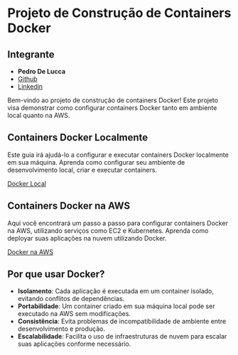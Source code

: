 # Projeto de Construção de Containers Docker

## Integrante
- **Pedro De Lucca** 
- [Github](https://github.com/DeLucca990) 
- [Linkedin](https://br.linkedin.com/in/pedro-de-lucca-s-c-ferro-316252238)


Bem-vindo ao projeto de construção de containers Docker! Este projeto visa demonstrar como configurar containers Docker tanto em ambiente local quanto na AWS. 

## Containers Docker Localmente
Este guia irá ajudá-lo a configurar e executar containers Docker localmente em sua máquina. Aprenda como configurar seu ambiente de desenvolvimento local, criar e executar containers.

[Docker Local](local_index.md)

## Containers Docker na AWS
Aqui você encontrará um passo a passo para configurar containers Docker na AWS, utilizando serviços como EC2 e Kubernetes. Aprenda como deployar suas aplicações na nuvem utilizando Docker.

[Docker na AWS](aws_index.md)

## Por que usar Docker?

- **Isolamento**: Cada aplicação é executada em um container isolado, evitando conflitos de dependências.
- **Portabilidade**: Um container criado em sua máquina local pode ser executado na AWS sem modificações.
- **Consistência**: Evita problemas de incompatibilidade de ambiente entre desenvolvimento e produção.
- **Escalabilidade**: Facilita o uso de infraestruturas de nuvem para escalar suas aplicações conforme necessário.